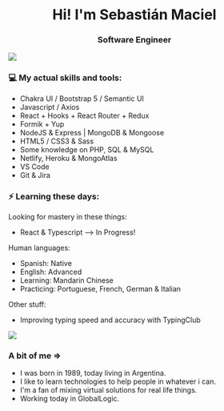 <h1 align="center"> Hi! I'm Sebastián Maciel </h1>
<h3 align="center"> Software Engineer </h3>

<img src="https://yata-apix-a9caea66-ad78-425f-aa08-e292558ebb65.lss.locawebcorp.com.br/b7c7dbff38ae4f419c94ce8d2254b9d9.png">

### 💻 My actual skills and tools:


- Chakra UI / Bootstrap 5 / Semantic UI
- Javascript / Axios 
- React + Hooks + React Router + Redux
- Formik + Yup
- NodeJS & Express | MongoDB & Mongoose
- HTML5 / CSS3 & Sass
- Some knowledge on PHP, SQL & MySQL
- Netlify, Heroku & MongoAtlas
- VS Code
- Git & Jira

### ⚡ Learning these days:

Looking for mastery in these things:

- React & Typescript --> In Progress!

Human languages:

- Spanish: Native
- English: Advanced
- Learning: Mandarin Chinese
- Practicing: Portuguese, French, German & Italian

Other stuff:

- Improving typing speed and accuracy with TypingClub

<img src="https://yata-apix-a9caea66-ad78-425f-aa08-e292558ebb65.lss.locawebcorp.com.br/b7c7dbff38ae4f419c94ce8d2254b9d9.png">

### A bit of me =>

- I was born in 1989, today living in Argentina.
- I like to learn technologies to help people in whatever i can.
- I'm a fan of mixing virtual solutions for real life things.
- Working today in GlobalLogic.
